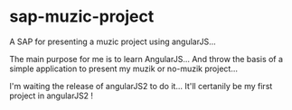 # sap-muzic-project
A SAP for presenting a muzic project using angularJS...

The main purpose for me is to learn AngularJS... And throw the basis of a simple application to present my muzik or no-muzik project...

I'm waiting the release of angularJS2 to do it... It'll certanily be my first project in angularJS2 !
